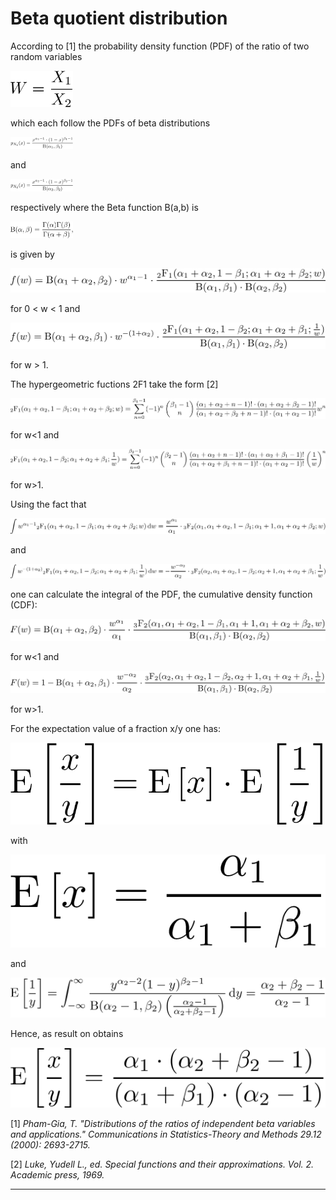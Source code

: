 # Beta quotient distribution

According to [1] the probability density function (PDF) of the ratio of two random variables

<img src="images/w.png" width="100">

which each follow the PDFs of beta distributions

<img src="images/p1.png" width="100">

and

<img src="images/p2.png" width="100">

respectively where the Beta function B(a,b) is

<img src="images/B.png" width="100">

is given by

![](images/f_l1.png)

for 0 < w < 1 and

![](images/f_g1.png)

for w > 1.

The hypergeometric fuctions 2F1 take the form [2]

![](images/2F1_l1.png)

for w<1 and

![](images/2F1_g1.png)

for w>1.

Using the fact that

![](images/int_1.png)

and

![](images/int_2.png)

one can calculate the integral of the PDF, the cumulative density function (CDF):

![](images/F_l1.png)

for w<1 and 

![](images/F_g1.png)

for w>1.

For the expectation value of a fraction x/y one has:

![](images/E_frac.png)

with

![](images/E_x.png)

and

![](images/E_yinv.png)

Hence, as result on obtains

![](images/E_complete.png)







[1] _Pham-Gia, T. "Distributions of the ratios of independent beta variables and applications." Communications in Statistics-Theory and Methods 29.12 (2000): 2693-2715._

[2] _Luke, Yudell L., ed. Special functions and their approximations. Vol. 2. Academic press, 1969._

---